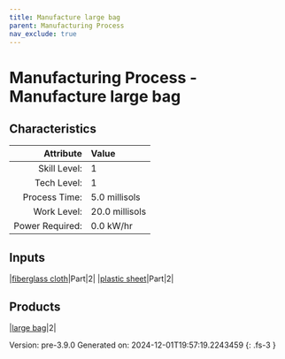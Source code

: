 ```yaml
---
title: Manufacture large bag
parent: Manufacturing Process
nav_exclude: true
---
```

# Manufacturing Process - Manufacture large bag


## Characteristics

| Attribute      | Value |
|--------:|:------|
|Skill Level:|1|
|Tech Level:|1|
|Process Time:|5.0 millisols|
|Work Level:|20.0 millisols|
|Power Required:|0.0 kW/hr|

## Inputs

|[fiberglass cloth](../part/fiberglass-cloth.html)|Part|2|
|[plastic sheet](../part/plastic-sheet.html)|Part|2|

## Products

|[large bag](../null/large-bag.html)|2|


Version: pre-3.9.0 Generated on: 2024-12-01T19:57:19.2243459
{: .fs-3 }

